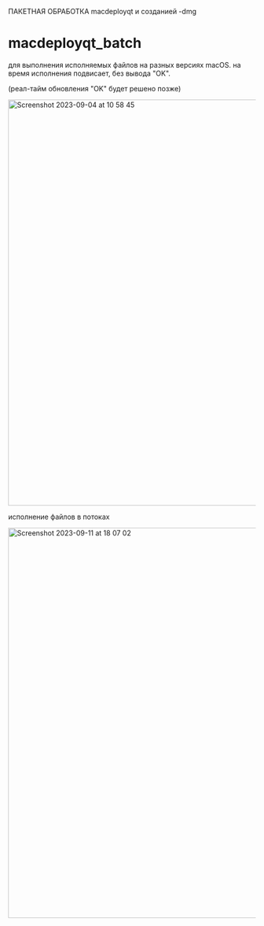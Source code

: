 ПАКЕТНАЯ ОБРАБОТКА macdeployqt и созданией -dmg

# macdeployqt_batch

для выполнения исполняемых файлов на разных версиях macOS.
на время исполнения подвисает, без вывода "OK".

(реал-тайм обновления "OK" будет решено позже)

<img width="825" alt="Screenshot 2023-09-04 at 10 58 45" src="https://github.com/dmytra/macdeployqt_batch/assets/105235692/6d75c68e-19e3-4ab7-a3a1-9d0833261147">


исполнение файлов в потоках

<img width="793" alt="Screenshot 2023-09-11 at 18 07 02" src="https://github.com/dmytra/macdeployqt_batch/assets/105235692/0c8452a1-e8c2-4311-a8b0-0cc98df30ada">
